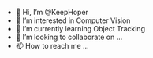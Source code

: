 - 👋 Hi, I’m @KeepHoper
- 👀 I’m interested in Computer Vision
- 🌱 I’m currently learning Object Tracking
- 💞️ I’m looking to collaborate on ...
- 📫 How to reach me ...

<!---
KeepHoper/KeepHoper is a ✨ special ✨ repository because its `README.md` (this file) appears on your GitHub profile.
You can click the Preview link to take a look at your changes.
--->
